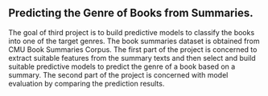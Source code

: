 ## Predicting the Genre of Books from Summaries.

The goal of third project is to build predictive models to classify the books into one of the target genres. The book summaries dataset is obtained from CMU Book Summaries Corpus. The first part of the project is concerned to extract suitable features from the summary texts and then select and build suitable predictive models to predict the genre of a book based on a summary. The second part of the project is concerned with model evaluation by comparing the prediction results.
